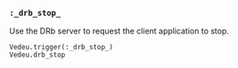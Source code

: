 ### `:_drb_stop_`

Use the DRb server to request the client application to stop.

    Vedeu.trigger(:_drb_stop_)
    Vedeu.drb_stop
